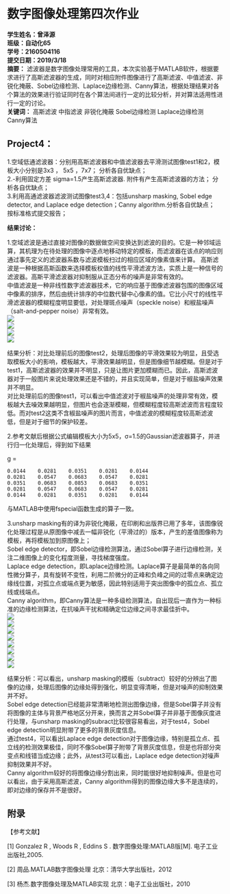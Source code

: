 # 数字图像处理第四次作业
**学生姓名：曾泽源  
班级：自动化65  
学号：2160504116  
提交日期：2019/3/18**  
**摘要：** 滤波器是数字图像处理常用的工具，本次实验基于MATLAB软件，根据要求进行了高斯滤波器的生成，同时对相应附件图像进行了高斯滤波、中值滤波、非锐化掩蔽、Sobel边缘检测、Laplace边缘检测、Canny算法，根据处理结果对各个算法的效果进行验证同时在各个算法间进行一定的比较分析，并对算法适用性进行一定的讨论。  
**关键词：**  高斯滤波 中指滤波 非锐化掩蔽 Sobel边缘检测 Laplace边缘检测 Canny算法  

Project4：
----------------------------------------
1.空域低通滤波器：分别用高斯滤波器和中值滤波器去平滑测试图像test1和2，模板大小分别是3x3 ， 5x5 ，7x7； 分析各自优缺点；  
2.-利用固定方差 sigma=1.5产生高斯滤波器. 附件有产生高斯滤波器的方法； 分析各自优缺点；  
3.利用高通滤波器滤波测试图像test3,4：包括unsharp masking, Sobel edge detector, and Laplace edge detection；Canny algorithm.分析各自优缺点；  
按标准格式提交报告；  


**结果讨论：**  
  
1.空域滤波是通过直接对图像的数据做空间变换达到滤波的目的。它是一种邻域运算，其机理为在待处理的图像中逐点地移动特定的模板，而滤波器在该点的响应则通过事先定义的滤波器系数与滤波模板扫过的相应区域的像素值来计算。
高斯滤波是一种根据高斯函数来选择模板权值的线性平滑滤波方法，实质上是一种信号的滤波器。高斯平滑滤波器对抑制服从正态分布的噪声是非常有效的。  
中值滤波是一种非线性数字滤波器技术，它的响应基于图像滤波器包围的图像区域中像素的排序，然后由统计排序的中位数代替中心像素的值。它比小尺寸的线性平滑滤波器的模糊程度明显要低，对处理斑点噪声（speckle noise）和椒盐噪声（salt-and-pepper noise）非常有效。    
![](https://github.com/cengzeyuan/hw4/blob/master/2160504116/1.1.jpg)  
![](https://github.com/cengzeyuan/hw4/blob/master/2160504116/1.2.jpg)  
![](https://github.com/cengzeyuan/hw4/blob/master/2160504116/1.3.jpg)  
![](https://github.com/cengzeyuan/hw4/blob/master/2160504116/1.4.jpg)  
  
结果分析：对比处理前后的图像test2，处理后图像的平滑效果较为明显，且受选取模板大小的影响，模板越大，平滑效果越明显，但是图像细节越模糊。但是对于test1，高斯滤波器的效果并不明显，只是让图片更加模糊而已。因此，高斯滤波器对于一般图片来说处理效果还是不错的，并且实现简单，但是对于椒盐噪声效果并不明显。   
对比处理前后的图像test1，可以看出中值滤波对于椒盐噪声的处理非常有效，模板越大去噪效果越明显，但图片也会逐渐模糊，但模糊程度较高斯滤波而言程度较低。而对test2这类不含椒盐噪声的图片而言，中值滤波的模糊程度较高斯滤波低，但是对于细节的保护较差。   
     
2.参考文献后根据公式编辑模板大小为5x5，σ=1.5的Gaussian滤波器算子，并进行归一化处理后，得到如下结果  
  
g =

    0.0144    0.0281    0.0351    0.0281    0.0144
    0.0281    0.0547    0.0683    0.0547    0.0281
    0.0351    0.0683    0.0853    0.0683    0.0351
    0.0281    0.0547    0.0683    0.0547    0.0281
    0.0144    0.0281    0.0351    0.0281    0.0144
 与MATLAB中使用fspecial函数生成的算子一致。  
   
3.unsharp masking有的译为非锐化掩蔽，在印刷和出版界已用了多年，该图像锐化处理过程是从原图像中减去一幅非锐化（平滑过的）版本，产生的差值图像称为模板，再将模板加到原图像上；  
Sobel edge detector，即Sobel边缘检测算法，通过Sobel算子进行边缘检测，关注二维图像上的变化程度测量，寻找梯度强度。  
Laplace edge detection，即Laplace边缘检测。Laplace算子是最简单的各向同性微分算子，具有旋转不变性，利用二阶微分的正峰和负峰之间的过零点来确定边缘线位置，对孤立点或端点更为敏感，因此特别适用于突出图像中的孤立点、孤立线或线端点。  
Canny algorithm，即Canny算法是一种多级检测算法，自出现后一直作为一种标准的边缘检测算法，在抗噪声干扰和精确定位边缘之间寻求最佳折中。  
![](https://github.com/cengzeyuan/hw4/blob/master/2160504116/2.1.jpg)  
![](https://github.com/cengzeyuan/hw4/blob/master/2160504116/2.2.jpg)  
![](https://github.com/cengzeyuan/hw4/blob/master/2160504116/2.3.jpg)  
![](https://github.com/cengzeyuan/hw4/blob/master/2160504116/2.4.jpg)  
![](https://github.com/cengzeyuan/hw4/blob/master/2160504116/2.5.jpg)  
![](https://github.com/cengzeyuan/hw4/blob/master/2160504116/2.6.jpg)  
![](https://github.com/cengzeyuan/hw4/blob/master/2160504116/2.7.jpg)  
![](https://github.com/cengzeyuan/hw4/blob/master/2160504116/2.8.jpg)  
  
结果分析：可以看出，unsharp masking的模板（subtract）较好的分辨出了图像的边缘，处理后图像的边缘处得到强化，明显变得清晰，但是对噪声的抑制效果并不好。  
Sobel edge detection已经能非常清晰地检测出图像边缘，但是Sobel算子并没有将图像的主体与背景严格地区分开来，换而言之并Sobel算子并非基于图像灰度进行处理，与unsharp masking的subract比较很容易看出，对于test4，Sobel edge detection明显附带了更多的背景灰度信息。  
通过test4，可以看出Laplace edge detection对于图像边缘，特别是孤立点、孤立线的检测效果极佳，同时不像Sobel算子附带了背景灰度信息，但是也将部分突变点和线错当成边缘；此外，从test3可以看出，Laplace edge detection对噪声抑制效果并不好。  
Canny algorithm较好的将图像边缘分割出来，同时能很好地抑制噪声。但是也可以看出，由于采用高斯滤波，Canny algorithm得到的图像边缘大多不是连续的，即对边缘的保存并不是很好。  
##  附录  

【参考文献】  

[1] Gonzalez R , Woods R , Eddins S . 数字图像处理:MATLAB版[M]. 电子工业出版社,2005.  

[2] 周品.MATLAB数字图像处理 北京：清华大学出版社，2012  

[3] 杨杰.数字图像处理及MATLAB实现 北京：电子工业出版社，2010  
